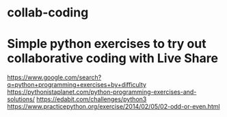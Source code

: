 # collab-coding

# Simple python exercises to try out collaborative coding with Live Share

https://www.google.com/search?q=python+programming+exercises+by+difficulty
https://pythonistaplanet.com/python-programming-exercises-and-solutions/
https://edabit.com/challenges/python3
https://www.practicepython.org/exercise/2014/02/05/02-odd-or-even.html
